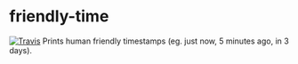 # friendly-time
[![Travis](https://img.shields.io/travis/bram-codes/friendly-time.svg)](https://travis-ci.com/bram-codes/friendly-time)
Prints human friendly timestamps (eg. just now, 5 minutes ago, in 3 days).
